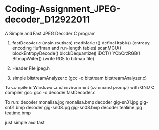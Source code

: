 # Coding-Assignment_JPEG-decoder_D12922011
 
A Simple and Fast JPEG Decoder C program

1. fastDecoder.c (main routines)
	readMarker()
		defineHtable() (entropy encoding Huffman and run-length tables)
	scanMCU()
		blockEntropyDecode()
		blockDequantize()
		iDCT()
		YCbCr2RGB()
	BitmapWriter() (write RGB to bitmap file)

2. Header File jpeg.h

3. simple bitstreamAnalyzer.c (gcc -o bitstream bitstreamAnalyzer.c)

To compile in Windows cmd environment (command prompt) with GNU C compiler gcc:
	gcc -o decoder fastDecoder.c

To run:
	decoder monalisa.jpg monalisa.bmp
	decoder gig-sn01.jpg gig-sn01.bmp
	decoder gig-sn08.jpg gig-sn08.bmp
	decoder teatime.jpg teatime.bmp

just simple and fast
